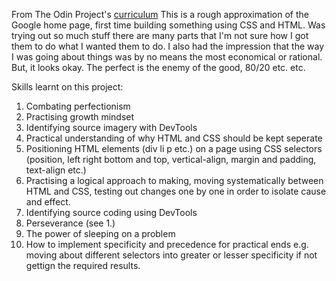 From The Odin Project's [curriculum](http://www.theodinproject.com/courses/web-development-101/lessons/html-css)
This is a rough approximation of the Google home page, first time building something using CSS and HTML. Was trying out so much stuff there are many parts that I'm not sure how I got them to do what I wanted them to do. I also had the impression that the way I was going about things was by no means the most economical or rational. But, it looks okay. The perfect is the enemy of the good, 80/20 etc. etc.

Skills learnt on this project:

1) Combating perfectionism
2) Practising growth mindset
3) Identifying source imagery with DevTools
4) Practical understanding of why HTML and CSS should be kept seperate
5) Positioning HTML elements (div li p etc.) on a page using CSS selectors (position, left right bottom and top, vertical-align, margin and padding, text-align etc.)
6) Practising a logical approach to making, moving systematically between HTML and CSS, testing out changes one by one in order to isolate cause and effect.
7) Identifying source coding using DevTools
8) Perseverance (see 1.)
9) The power of sleeping on a problem
10) How to implement specificity and precedence for practical ends e.g. moving about different selectors into greater or lesser specificity if not gettign the required results.
